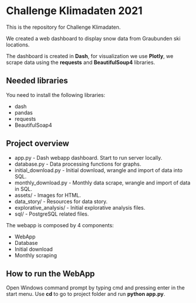 # Challenge Klimadaten 2021
This is the repository for Challenge Klimadaten.

We created a web dashboard to display snow data from Graubunden ski locations.

The dashboard is created in **Dash**, for visualization we use **Plotly**, we scrape data using the **requests** and 
**BeautifulSoup4** libraries.

## Needed libraries

You need to install the following libraries:

- dash
- pandas
- requests
- BeautifulSoap4

## Project overview

- app.py - Dash webapp dashboard. Start to run server locally.
- database.py - Data processing functions for graphs.
- initial_download.py - Initial download, wrangle and import of data into SQL.
- monthly_download.py - Monthly data scrape, wrangle and import of data in SQL.
- assets/ - Images for HTML.
- data_story/ - Resources for data story.
- explorative_analysis/ - Initial explorative analysis files.
- sql/ - PostgreSQL related files.

The webapp is composed by 4 components:

- WebApp
- Database
- Initial download
- Monthly scraping

## How to run the WebApp

Open Windows command prompt by typing cmd and pressing enter in the start menu.
Use **cd** to go to project folder and run **python app.py**.